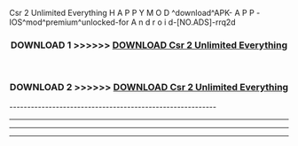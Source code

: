  Csr 2 Unlimited Everything  H A P P Y M O D ^download^APK- A P P -IOS^mod^premium^unlocked-for A n d r o i d-[NO.ADS]-rrq2d



<div align="center">

<h3>DOWNLOAD 1 >>>>>> <a href="https://en-mod.web.app/?en= Csr 2 Unlimited Everything ">DOWNLOAD Csr 2 Unlimited Everything  </a></h3><br>

<h3>DOWNLOAD 2 >>>>>> <a href="https://en-mod.web.app/?en= Csr 2 Unlimited Everything ">DOWNLOAD Csr 2 Unlimited Everything  </a></h3>

</div>
----------------------------------------------------------

----------------------------------------------------------

----------------------------------------------------------

----------------------------------------------------------



